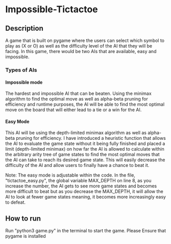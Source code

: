 # Impossible-Tictactoe

## Description
A game that is built on pygame where the users can select which symbol to play as (X or O) as well as the difficulty level of the AI that they will be facing. In this game, there would be two AIs that are available, easy and impossible. 


### Types of AIs

#### Impossible mode 
The hardest and impossible AI that can be beaten. Using the minimax algorithm to find the optimal move as well as alpha-beta pruning for efficiency and runtime purposes, the AI will be able to find the most optimal move on the board that will either lead to a tie or a win for the AI.

#### Easy Mode
This AI will be using the depth-limited minimax algorithm as well as alpha-beta pruning for efficiency. I have introduced a heuristic function that allows the AI to evaluate the game state without it being fully finished and placed a limit (depth-limited minimax) on how far the AI is allowed to calculate within the arbitrary arity tree of game states to find the most optimal moves that the AI can take to reach its desired game state. This will easily decrease the difficulty of the AI and allow users to finally have a chance to beat it.

Note: The easy mode is adjustable within the code. In the file, "tictactoe_easy.py", the global variable MAX_DEPTH on line 8, as you increase the number, the AI gets to see more game states and becomes more difficult to beat but as you decrease the MAX_DEPTH, it will allow the AI to look at fewer game states meaning, it becomes more increasingly easy to defeat.

## How to run
Run "python3 game.py" in the terminal to start the game. 
Please Ensure that pygame is installed
